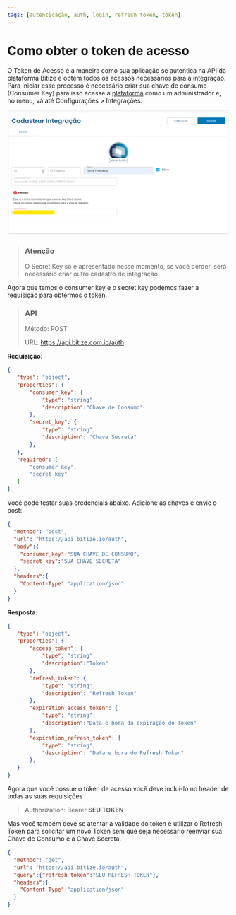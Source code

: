 ```yaml
---
tags: [autenticação, auth, login, refresh token, token]
---
```


# Como obter o token de acesso

O Token de Acesso é a maneira como sua aplicação se autentica na API da plataforma Bitize e obtem todos os acessos necessários para a integração.<br>
Para iniciar esse processo é necessário criar sua chave de consumo (Consumer Key) para isso acesse a [plataforma](https://app.bitize.com.br/) como um administrador e, no menu, vá até Configurações > Integrações:
 <br>

![Cadastrar Integração](../../assets/images/cadastrar-integracao.jpg)

<!-- theme: danger -->
>### Atenção
>O Secret Key só é apresentado nesse momento, se você perder, será necessário criar outro cadastro de integração.

Agora que temos o consumer key e o secret key podemos fazer a requisição para obtermos o token.


<!-- theme: info -->
> ### API
> Método: POST
> 
> URL: https://api.bitize.com.io/auth
>

**Requisição:**

 ```json json_schema
{
    "type": "object",
    "properties": {
        "consumer_key": {
            "type": "string",
            "description":"Chave de Consumo"
        },
        "secret_key": {
            "type": "string",
            "description": "Chave Secreta"
        },
    },
    "required": [
        "consumer_key",
        "secret_key"
    ]
}
```


Você pode testar suas credenciais abaixo. Adicione as chaves e envie o post:

```json http
{
  "method": "post",
  "url": "https://api.bitize.io/auth",
  "body":{
    "consumer_key":"SUA CHAVE DE CONSUMO",
    "secret_key":"SUA CHAVE SECRETA"
  },
  "headers":{
    "Content-Type":"application/json"
  }
}
```


**Resposta:**

 ```json json_schema
{
    "type": "object",
    "properties": {
        "access_token": {
            "type": "string",
            "description":"Token"
        },
        "refresh_token": {
            "type": "string",
            "description": "Refresh Token"
        },
        "expiration_access_token": {
            "type": "string",
            "description":"Data e hora da expiração do Token"
        },
        "expiration_refresh_token": {
            "type": "string",
            "description": "Data e hora do Refresh Token"
        },
    }
}
```

Agora que você possue o token de acesso você deve incluí-lo no header de todas as suas requisições

<!-- theme: info -->
>Authorization: Bearer **SEU TOKEN**

Mas você também deve se atentar a validade do token e utilizar o Refresh Token para solicitar um novo Token sem que seja necessário reenviar sua Chave de Consumo e a Chave Secreta.

```json http
{
  "method": "get",
  "url": "https://api.bitize.io/auth",
  "query":{"refresh_token":"SEU REFRESH TOKEN"},
  "headers":{
    "Content-Type":"application/json"
  }
}